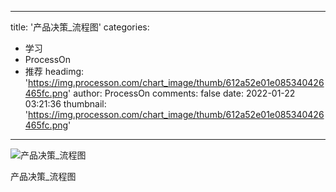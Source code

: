 
---
title: '产品决策_流程图'
categories: 
 - 学习
 - ProcessOn
 - 推荐
headimg: 'https://img.processon.com/chart_image/thumb/612a52e01e085340426465fc.png'
author: ProcessOn
comments: false
date: 2022-01-22 03:21:36
thumbnail: 'https://img.processon.com/chart_image/thumb/612a52e01e085340426465fc.png'
---

<div>   
<img class="thumb" alt="产品决策_流程图" src="https://img.processon.com/chart_image/thumb/612a52e01e085340426465fc.png" referrerpolicy="no-referrer">
<p>产品决策_流程图</p>  
</div>
            